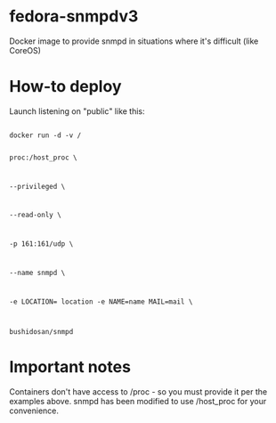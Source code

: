 # fedora-snmpdv3
Docker image to provide snmpd in situations where it's difficult (like CoreOS)

# How-to deploy
Launch listening on "public" like this:

<code>
docker run -d -v /
	
proc:/host_proc \
	
--privileged \
	
--read-only \
	
-p 161:161/udp \
	
--name snmpd \
	
-e LOCATION= location -e NAME=name MAIL=mail \
	
bushidosan/snmpd
</code>  


# Important notes
Containers don't have access to /proc - so you must provide it per the examples above. snmpd has been modified to use /host_proc for your convenience.
